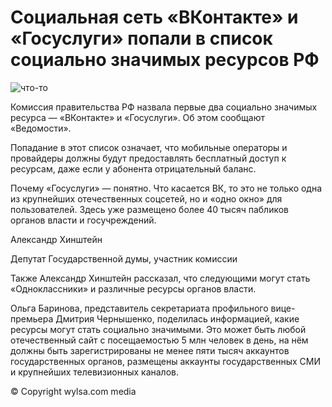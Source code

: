 # Социальная сеть «ВКонтакте» и «Госуслуги» попали в список социально значимых ресурсов РФ

![что-то](https://www.theselek.com/wp-content/uploads/2020/05/flutter-mustafa-halil-selek.jpg)

Комиссия правительства РФ назвала первые два социально значимых ресурса — «ВКонтакте» и «Госуслуги». Об этом сообщают «Ведомости».

Попадание в этот список означает, что мобильные операторы и провайдеры должны будут предоставлять бесплатный доступ к ресурсам, даже если у абонента отрицательный баланс.

Почему «Госуслуги» — понятно. Что касается ВК, то это не только одна из крупнейших отечественных соцсетей, но и «одно окно» для пользователей. Здесь уже размещено более 40 тысяч пабликов органов власти и госучреждений.

Александр Хинштейн

Депутат Государственной думы, участник комиссии

Также Александр Хинштейн рассказал, что следующими могут стать «Одноклассники» и различные ресурсы органов власти.

Ольга Баринова, представитель секретариата профильного вице-премьера Дмитрия Чернышенко, поделилась информацией, какие ресурсы могут стать социально значимыми. Это может быть любой отечественный сайт с посещаемостью 5 млн человек в день, на нём должны быть зарегистрированы не менее пяти тысяч аккаунтов государственных органов, размещены аккаунты государственных СМИ и крупнейших телевизионных каналов.


© Copyright wylsa.com media

